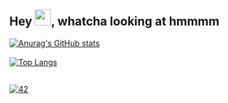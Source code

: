 ## Hey <img src="https://github.com/TheDudeThatCode/TheDudeThatCode/blob/master/Assets/Hi.gif" width="29px">, whatcha looking at hmmmm

[![Anurag's GitHub stats](https://github-readme-stats.vercel.app/api?username=Dokito555&show_icons=true&theme=tokyonight)](https://github.com/anuraghazra/github-readme-stats)<br />
<br/>
[![Top Langs](https://github-readme-stats.vercel.app/api/top-langs/?username=anuraghazra&layout=compact&show_icons=true&theme=tokyonight)](https://github.com/anuraghazra/github-readme-stats)<br />
<br/>

[![42](https://count.getloli.com/get/@Dokito555?theme=rule34)](#)<br />
